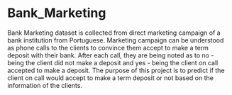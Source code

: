 # Bank_Marketing
Bank Marketing dataset is collected from direct marketing campaign of a bank institution from Portuguese. Marketing campaign can be understood as phone calls to the clients to convince them accept to make a term deposit with their bank. After each call, they are being noted as to no - being the client did not make a deposit and yes - being the client on call accepted to make a deposit. The purpose of this project is to predict if the client on call would accept to make a term deposit or not based on the information of the clients.
